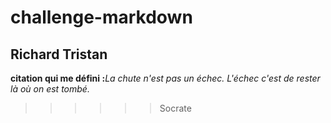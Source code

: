 # challenge-markdown
## Richard Tristan
<b>citation qui me défini :</b><i>La chute n'est pas un échec. L'échec c'est de rester là où on est tombé.</i>
>>>>>>Socrate
